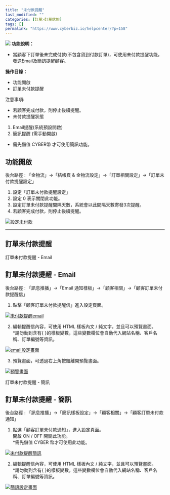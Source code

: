 ```yaml
---
title: "未付款提醒"
last_modified: ""
categories: [訂單>訂單狀態]
tags: []
permalink: "https://www.cyberbiz.io/helpcenter/?p=158"
---
```


![](https://www.cyberbiz.io/helpcenter/wp-content/uploads/一般版3.png) **功能說明：**  

* 當顧客下訂單後未完成付款(不包含貨到付款訂單)，可使用未付款提醒功能，發送Email及簡訊提醒顧客。

**操作目錄：**

* 功能開啟
* 訂單未付款提醒

注意事項:  

* 若顧客完成付款，則停止後續提醒。
* 未付款提醒狀態 
1. Email提醒(系統預設開啟)
2. 簡訊提醒 (需手動開啟)
* 需先儲值 CYBER幣 才可使用簡訊功能。



## 功能開啟

後台路徑 : 「金物流」→「結帳頁 & 金物流設定」→「訂單相關設定」→「訂單未付款提醒設定」  


1. 設定「訂單未付款提醒設定」
2. 設定 0 表示關閉此功能。
3. 設定訂單未付款提醒間隔天數，系統會以此間隔天數寄發3次提醒。
4. 若顧客完成付款，則停止後續提醒。

[![設定未付款](https://www.cyberbiz.io/helpcenter/wp-content/uploads/未付款提醒01.png)](https://www.cyberbiz.io/helpcenter/wp-content/uploads/未付款提醒01.png)



* * *

## 訂單未付款提醒



訂單未付款提醒 - Email

## 訂單未付款提醒 - Email

後台路徑 : 「訊息推播」→「Email 通知樣板」→「顧客相關」→「顧客訂單未付款提醒信」  


1. 點擊「顧客訂單未付款提醒信」進入設定頁面。  

[![未付款提醒email](https://www.cyberbiz.io/helpcenter/wp-content/uploads/未付款提醒02.png)](https://www.cyberbiz.io/helpcenter/wp-content/uploads/未付款提醒02.png)



2. 編輯提醒信內容，可使用 HTML 樣板內文 / 純文字，並且可以預覽畫面。  
*請勿動到含有{ }的樣板變數，這些變數欄位會自動代入網站名稱、客戶名稱、訂單編號等資訊。  

[![email設定畫面](https://www.cyberbiz.io/helpcenter/wp-content/uploads/未付款提醒03.png)](https://www.cyberbiz.io/helpcenter/wp-content/uploads/未付款提醒03.png)



3. 預覽畫面，可透過右上角按鈕離開預覽畫面。  

[![預覽畫面](https://www.cyberbiz.io/helpcenter/wp-content/uploads/未付款提醒04.png)](https://www.cyberbiz.io/helpcenter/wp-content/uploads/未付款提醒04.png)



訂單未付款提醒 - 簡訊

## 訂單未付款提醒 - 簡訊

後台路徑 : 「訊息推播」→「簡訊樣板設定」→「顧客相關」→「顧客訂單未付款通知」  


1. 點選「顧客訂單未付款通知」，進入設定頁面。  
開啟 ON / OFF 開關此功能。  
*需先儲值 CYBER 幣才可使用此功能。  

[![未付款提醒簡訊](https://www.cyberbiz.io/helpcenter/wp-content/uploads/未付款提醒05.png)](https://www.cyberbiz.io/helpcenter/wp-content/uploads/未付款提醒05.png)



2. 編輯提醒信內容，可使用 HTML 樣板內文 / 純文字，並且可以預覽畫面。  
*請勿動到含有{ }的樣板變數，這些變數欄位會自動代入網站名稱、客戶名稱、訂單編號等資訊。  

[![簡訊設定畫面](https://www.cyberbiz.io/helpcenter/wp-content/uploads/未付款提醒06.png)](https://www.cyberbiz.io/helpcenter/wp-content/uploads/未付款提醒06.png)



